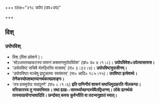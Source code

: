 +++
title="२१८ उपोप (उप+उप)"

+++

## विश्
###  उपोपविश्
- विश् (विश प्रवेशने )।
- 'सोऽधस्ताच्छकटस्य पामानं कषमाणमुपोपविवेश' (छां० उ० ४।१।८)। **उपोपविवेश=उपेत्यासामास।**
- 'उपोपविष्टं सचिवै र्मरुद्भिरिव वासवम्' (रा० ३।३२।४)। **उपोपविष्टमुपासीनम्।**
- 'उपोपविष्टा मञ्चेषु द्रष्टुकामाः स्वयंवरम्' (भा० आदि० १८५।१५)। **उपविष्टा इत्येवार्थः। तेनैकस्योपशब्दस्यानर्थकत्वप्रसङ्गः।**
- 'तत्र प्रसमुपोदः पादपूरणे' (पा० ८।१।६) **इति पाणिनीयं शासनं समाधिमुदाहरति नीलकण्ठः। वत्तिकारस्य तु नायमभिमतः। तथा ह्याह--सामर्थ्याच्छन्दस्येवैतद्विधानम्। लोके ह्यनर्थकं तत्स्यात्प्रयोगाभावादिति। छन्दोवत् कवयः कुर्वन्तीति वा तदभ्यनुज्ञातं स्यात्।**
